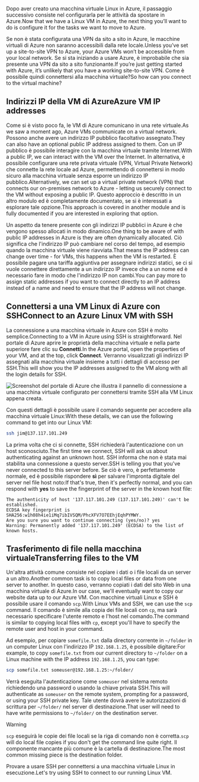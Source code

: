 <span data-ttu-id="4b8f3-101">Dopo aver creato una macchina virtuale Linux in Azure, il passaggio successivo consiste nel configurarla per le attività da spostare in Azure.</span><span class="sxs-lookup"><span data-stu-id="4b8f3-101">Now that we have a Linux VM in Azure, the next thing you’ll want to do is configure it for the tasks we want to move to Azure.</span></span>

<span data-ttu-id="4b8f3-102">Se non è stata configurata una VPN da sito a sito in Azure, le macchine virtuali di Azure non saranno accessibili dalla rete locale.</span><span class="sxs-lookup"><span data-stu-id="4b8f3-102">Unless you’ve set up a site-to-site VPN to Azure, your Azure VMs won’t be accessible from your local network.</span></span> <span data-ttu-id="4b8f3-103">Se si sta iniziando a usare Azure, è improbabile che sia presente una VPN da sito a sito funzionante.</span><span class="sxs-lookup"><span data-stu-id="4b8f3-103">If you’re just getting started with Azure, it’s unlikely that you have a working site-to-site VPN.</span></span> <span data-ttu-id="4b8f3-104">Come è possibile quindi connettersi alla macchina virtuale?</span><span class="sxs-lookup"><span data-stu-id="4b8f3-104">So how can you connect to the virtual machine?</span></span>

## <a name="azure-vm-ip-addresses"></a><span data-ttu-id="4b8f3-105">Indirizzi IP della VM di Azure</span><span class="sxs-lookup"><span data-stu-id="4b8f3-105">Azure VM IP addresses</span></span>

<span data-ttu-id="4b8f3-106">Come si è visto poco fa, le VM di Azure comunicano in una rete virtuale.</span><span class="sxs-lookup"><span data-stu-id="4b8f3-106">As we saw a moment ago, Azure VMs communicate on a virtual network.</span></span> <span data-ttu-id="4b8f3-107">Possono anche avere un indirizzo IP pubblico facoltativo assegnato.</span><span class="sxs-lookup"><span data-stu-id="4b8f3-107">They can also have an optional public IP address assigned to them.</span></span> <span data-ttu-id="4b8f3-108">Con un IP pubblico è possibile interagire con la macchina virtuale tramite Internet.</span><span class="sxs-lookup"><span data-stu-id="4b8f3-108">With a public IP, we can interact with the VM over the Internet.</span></span> <span data-ttu-id="4b8f3-109">In alternativa, è possibile configurare una rete privata virtuale (VPN, Virtual Private Network) che connette la rete locale ad Azure, permettendo di connettersi in modo sicuro alla macchina virtuale senza esporre un indirizzo IP pubblico.</span><span class="sxs-lookup"><span data-stu-id="4b8f3-109">Alternatively, we can set up a virtual private network (VPN) that connects our on-premises network to Azure - letting us securely connect to the VM without exposing a public IP.</span></span> <span data-ttu-id="4b8f3-110">Questo approccio è descritto in un altro modulo ed è completamente documentato, se si è interessati a esplorare tale opzione.</span><span class="sxs-lookup"><span data-stu-id="4b8f3-110">This approach is covered in another module and is fully documented if you are interested in exploring that option.</span></span>

<span data-ttu-id="4b8f3-111">Un aspetto da tenere presente con gli indirizzi IP pubblici in Azure è che vengono spesso allocati in modo dinamico.</span><span class="sxs-lookup"><span data-stu-id="4b8f3-111">One thing to be aware of with public IP addresses in Azure is they are often dynamically allocated.</span></span> <span data-ttu-id="4b8f3-112">Ciò significa che l'indirizzo IP può cambiare nel corso del tempo, ad esempio quando la macchina virtuale viene riavviata.</span><span class="sxs-lookup"><span data-stu-id="4b8f3-112">That means the IP address can change over time - for VMs, this happens when the VM is restarted.</span></span> <span data-ttu-id="4b8f3-113">È possibile pagare una tariffa aggiuntiva per assegnare indirizzi statici, se ci si vuole connettere direttamente a un indirizzo IP invece che a un nome ed è necessario fare in modo che l'indirizzo IP non cambi.</span><span class="sxs-lookup"><span data-stu-id="4b8f3-113">You can pay more to assign static addresses if you want to connect directly to an IP address instead of a name and need to ensure that the IP address will not change.</span></span>

## <a name="connect-to-an-azure-linux-vm-with-ssh"></a><span data-ttu-id="4b8f3-114">Connettersi a una VM Linux di Azure con SSH</span><span class="sxs-lookup"><span data-stu-id="4b8f3-114">Connect to an Azure Linux VM with SSH</span></span>

<span data-ttu-id="4b8f3-115">La connessione a una macchina virtuale in Azure con SSH è molto semplice.</span><span class="sxs-lookup"><span data-stu-id="4b8f3-115">Connecting to a VM in Azure using SSH is straightforward.</span></span> <span data-ttu-id="4b8f3-116">Nel portale di Azure aprire le proprietà della macchina virtuale e nella parte superiore fare clic su **Connetti**.</span><span class="sxs-lookup"><span data-stu-id="4b8f3-116">In the Azure portal, open the properties of your VM, and at the top, click **Connect**.</span></span> <span data-ttu-id="4b8f3-117">Verranno visualizzati gli indirizzi IP assegnati alla macchina virtuale insieme a tutti i dettagli di accesso per SSH.</span><span class="sxs-lookup"><span data-stu-id="4b8f3-117">This will show you the IP addresses assigned to the VM along with all the login details for SSH.</span></span> 

![Screenshot del portale di Azure che illustra il pannello di connessione a una macchina virtuale configurato per connettersi tramite SSH alla VM Linux appena creata.](../media/5-connect-ssh.png)

<span data-ttu-id="4b8f3-119">Con questi dettagli è possibile usare il comando seguente per accedere alla macchina virtuale Linux:</span><span class="sxs-lookup"><span data-stu-id="4b8f3-119">With these details, we can use the following command to get into our Linux VM:</span></span>

```bash
ssh jim@137.117.101.249
```

<span data-ttu-id="4b8f3-120">La prima volta che ci si connette, SSH richiederà l'autenticazione con un host sconosciuto.</span><span class="sxs-lookup"><span data-stu-id="4b8f3-120">The first time we connect, SSH will ask us about authenticating against an unknown host.</span></span> <span data-ttu-id="4b8f3-121">SSH informa che non è stata mai stabilita una connessione a questo server.</span><span class="sxs-lookup"><span data-stu-id="4b8f3-121">SSH is telling you that you've never connected to this server before.</span></span> <span data-ttu-id="4b8f3-122">Se ciò è vero, è perfettamente normale, ed è possibile rispondere **sì** per salvare l'impronta digitale del server nel file host noto:</span><span class="sxs-lookup"><span data-stu-id="4b8f3-122">If that's true, then it's perfectly normal, and you can respond with **yes** to save the fingerprint of the server in the known host file:</span></span>

```output
The authenticity of host '137.117.101.249 (137.117.101.249)' can't be established.
ECDSA key fingerprint is SHA256:w1h08h4ie1iMq7ibIVSQM/PhcXFV7O7EEhjEqhPYMWY.
Are you sure you want to continue connecting (yes/no)? yes
Warning: Permanently added '137.117.101.249' (ECDSA) to the list of known hosts.
```

## <a name="transferring-files-to-the-vm"></a><span data-ttu-id="4b8f3-123">Trasferimento di file nella macchina virtuale</span><span class="sxs-lookup"><span data-stu-id="4b8f3-123">Transferring files to the VM</span></span>

<span data-ttu-id="4b8f3-124">Un'altra attività comune consiste nel copiare i dati o i file locali da un server a un altro.</span><span class="sxs-lookup"><span data-stu-id="4b8f3-124">Another common task is to copy local files or data from one server to another.</span></span> <span data-ttu-id="4b8f3-125">In questo caso, verranno copiati i dati del sito Web in una macchina virtuale di Azure.</span><span class="sxs-lookup"><span data-stu-id="4b8f3-125">In our case, we'll eventually want to copy our website data up to our Azure VM.</span></span> <span data-ttu-id="4b8f3-126">Con macchine virtuali Linux e SSH è possibile usare il comando `scp`.</span><span class="sxs-lookup"><span data-stu-id="4b8f3-126">With Linux VMs and SSH, we can use the `scp` command.</span></span> <span data-ttu-id="4b8f3-127">Il comando è simile alla copia dei file locali con `cp`, ma sarà necessario specificare l'utente remoto e l'host nel comando.</span><span class="sxs-lookup"><span data-stu-id="4b8f3-127">The command is similar to copying local files with `cp`, except you'll have to specify the remote user and host in your command.</span></span>

<span data-ttu-id="4b8f3-128">Ad esempio, per copiare `somefile.txt` dalla directory corrente in `~/folder` in un computer Linux con l'indirizzo IP `192.168.1.25`, è possibile digitare:</span><span class="sxs-lookup"><span data-stu-id="4b8f3-128">For example, to copy `somefile.txt` from our current directory to `~/folder` on a Linux machine with the IP address `192.168.1.25`, you can type:</span></span>

```bash
scp somefile.txt someuser@192.168.1.25:~/folder/
```

<span data-ttu-id="4b8f3-129">Verrà eseguita l'autenticazione come `someuser` nel sistema remoto richiedendo una password o usando la chiave privata SSH.</span><span class="sxs-lookup"><span data-stu-id="4b8f3-129">This will authenticate as `someuser` on the remote system, prompting for a password, or using your SSH private key.</span></span> <span data-ttu-id="4b8f3-130">Tale utente dovrà avere le autorizzazioni di scrittura per `~/folder/` nel server di destinazione.</span><span class="sxs-lookup"><span data-stu-id="4b8f3-130">That user will need to have write permissions to `~/folder/` on the destination server.</span></span>

> [!WARNING]
> <span data-ttu-id="4b8f3-131">`scp` eseguirà le copie dei file locali se la riga di comando non è corretta.</span><span class="sxs-lookup"><span data-stu-id="4b8f3-131">`scp` will do local file copies if you don't get the command line quite right.</span></span> <span data-ttu-id="4b8f3-132">Il componente mancante più comune è la cartella di destinazione.</span><span class="sxs-lookup"><span data-stu-id="4b8f3-132">The most common missing piece is the destination folder.</span></span>

<span data-ttu-id="4b8f3-133">Provare a usare SSH per connettersi a una macchina virtuale Linux in esecuzione.</span><span class="sxs-lookup"><span data-stu-id="4b8f3-133">Let's try using SSH to connect to our running Linux VM.</span></span>